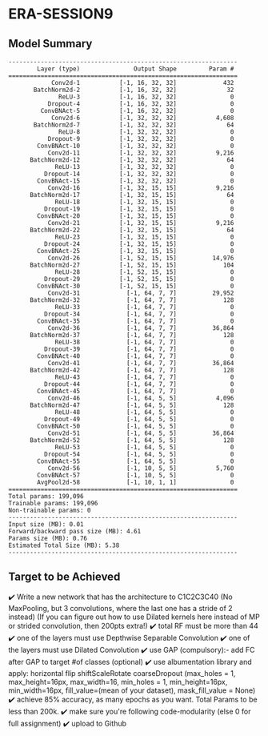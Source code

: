 # ERA-SESSION9

## Model Summary
```
----------------------------------------------------------------
        Layer (type)               Output Shape         Param #
================================================================
            Conv2d-1           [-1, 16, 32, 32]             432
       BatchNorm2d-2           [-1, 16, 32, 32]              32
              ReLU-3           [-1, 16, 32, 32]               0
           Dropout-4           [-1, 16, 32, 32]               0
         ConvBNAct-5           [-1, 16, 32, 32]               0
            Conv2d-6           [-1, 32, 32, 32]           4,608
       BatchNorm2d-7           [-1, 32, 32, 32]              64
              ReLU-8           [-1, 32, 32, 32]               0
           Dropout-9           [-1, 32, 32, 32]               0
        ConvBNAct-10           [-1, 32, 32, 32]               0
           Conv2d-11           [-1, 32, 32, 32]           9,216
      BatchNorm2d-12           [-1, 32, 32, 32]              64
             ReLU-13           [-1, 32, 32, 32]               0
          Dropout-14           [-1, 32, 32, 32]               0
        ConvBNAct-15           [-1, 32, 32, 32]               0
           Conv2d-16           [-1, 32, 15, 15]           9,216
      BatchNorm2d-17           [-1, 32, 15, 15]              64
             ReLU-18           [-1, 32, 15, 15]               0
          Dropout-19           [-1, 32, 15, 15]               0
        ConvBNAct-20           [-1, 32, 15, 15]               0
           Conv2d-21           [-1, 32, 15, 15]           9,216
      BatchNorm2d-22           [-1, 32, 15, 15]              64
             ReLU-23           [-1, 32, 15, 15]               0
          Dropout-24           [-1, 32, 15, 15]               0
        ConvBNAct-25           [-1, 32, 15, 15]               0
           Conv2d-26           [-1, 52, 15, 15]          14,976
      BatchNorm2d-27           [-1, 52, 15, 15]             104
             ReLU-28           [-1, 52, 15, 15]               0
          Dropout-29           [-1, 52, 15, 15]               0
        ConvBNAct-30           [-1, 52, 15, 15]               0
           Conv2d-31             [-1, 64, 7, 7]          29,952
      BatchNorm2d-32             [-1, 64, 7, 7]             128
             ReLU-33             [-1, 64, 7, 7]               0
          Dropout-34             [-1, 64, 7, 7]               0
        ConvBNAct-35             [-1, 64, 7, 7]               0
           Conv2d-36             [-1, 64, 7, 7]          36,864
      BatchNorm2d-37             [-1, 64, 7, 7]             128
             ReLU-38             [-1, 64, 7, 7]               0
          Dropout-39             [-1, 64, 7, 7]               0
        ConvBNAct-40             [-1, 64, 7, 7]               0
           Conv2d-41             [-1, 64, 7, 7]          36,864
      BatchNorm2d-42             [-1, 64, 7, 7]             128
             ReLU-43             [-1, 64, 7, 7]               0
          Dropout-44             [-1, 64, 7, 7]               0
        ConvBNAct-45             [-1, 64, 7, 7]               0
           Conv2d-46             [-1, 64, 5, 5]           4,096
      BatchNorm2d-47             [-1, 64, 5, 5]             128
             ReLU-48             [-1, 64, 5, 5]               0
          Dropout-49             [-1, 64, 5, 5]               0
        ConvBNAct-50             [-1, 64, 5, 5]               0
           Conv2d-51             [-1, 64, 5, 5]          36,864
      BatchNorm2d-52             [-1, 64, 5, 5]             128
             ReLU-53             [-1, 64, 5, 5]               0
          Dropout-54             [-1, 64, 5, 5]               0
        ConvBNAct-55             [-1, 64, 5, 5]               0
           Conv2d-56             [-1, 10, 5, 5]           5,760
        ConvBNAct-57             [-1, 10, 5, 5]               0
        AvgPool2d-58             [-1, 10, 1, 1]               0
================================================================
Total params: 199,096
Trainable params: 199,096
Non-trainable params: 0
----------------------------------------------------------------
Input size (MB): 0.01
Forward/backward pass size (MB): 4.61
Params size (MB): 0.76
Estimated Total Size (MB): 5.38
----------------------------------------------------------------
```

## Target to be Achieved 
:heavy_check_mark: Write a new network that
has the architecture to C1C2C3C40 (No MaxPooling, but 3 convolutions, where the last one has a stride of 2 instead) (If you can figure out how to use Dilated kernels here instead of MP or strided convolution, then 200pts extra!)
:heavy_check_mark: total RF must be more than 44
:heavy_check_mark: one of the layers must use Depthwise Separable Convolution
:heavy_check_mark: one of the layers must use Dilated Convolution
:heavy_check_mark: use GAP (compulsory):- add FC after GAP to target #of classes (optional)
:heavy_check_mark: use albumentation library and apply:
        horizontal flip
        shiftScaleRotate
        coarseDropout (max_holes = 1, max_height=16px, max_width=16, min_holes = 1, min_height=16px, min_width=16px, fill_value=(mean of your dataset), mask_fill_value =                  None)
:heavy_check_mark: achieve 85% accuracy, as many epochs as you want. Total Params to be less than 200k.
:heavy_check_mark: make sure you're following code-modularity (else 0 for full assignment) 
:heavy_check_mark: upload to Github
